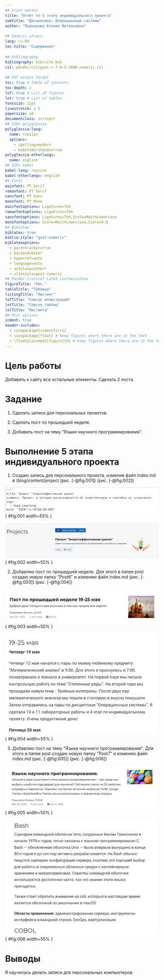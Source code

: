 ```yaml
---
## Front matter
title: "Отчёт по 5 этапу индивидуального проекта"
subtitle: "Дисциплина: Операционные системы"
author: "Подъярова Ксения Витальевна"

## Generic otions
lang: ru-RU
toc-title: "Содержание"

## Bibliography
bibliography: bib/cite.bib
csl: pandoc/csl/gost-r-7-0-5-2008-numeric.csl

## Pdf output format
toc: true # Table of contents
toc-depth: 2
lof: true # List of figures
lot: true # List of tables
fontsize: 12pt
linestretch: 1.5
papersize: a4
documentclass: scrreprt
## I18n polyglossia
polyglossia-lang:
  name: russian
  options:
	- spelling=modern
	- babelshorthands=true
polyglossia-otherlangs:
  name: english
## I18n babel
babel-lang: russian
babel-otherlangs: english
## Fonts
mainfont: PT Serif
romanfont: PT Serif
sansfont: PT Sans
monofont: PT Mono
mainfontoptions: Ligatures=TeX
romanfontoptions: Ligatures=TeX
sansfontoptions: Ligatures=TeX,Scale=MatchLowercase
monofontoptions: Scale=MatchLowercase,Scale=0.9
## Biblatex
biblatex: true
biblio-style: "gost-numeric"
biblatexoptions:
  - parentracker=true
  - backend=biber
  - hyperref=auto
  - language=auto
  - autolang=other*
  - citestyle=gost-numeric
## Pandoc-crossref LaTeX customization
figureTitle: "Рис."
tableTitle: "Таблица"
listingTitle: "Листинг"
lofTitle: "Список иллюстраций"
lotTitle: "Список таблиц"
lolTitle: "Листинги"
## Misc options
indent: true
header-includes:
  - \usepackage{indentfirst}
  - \usepackage{float} # keep figures where there are in the text
  - \floatplacement{figure}{H} # keep figures where there are in the text
---
```


# Цель работы

Добавить к сайту все остальные элементы. Cделать 2 поста.

# Задание

1. Сделать записи для персональных проектов.

2. Сделать пост по прошедшей неделе.

3. Добавить пост на тему "Языки научного программирования".


# Выполнение 5 этапа индивидуального проекта

1. Создаю запись для персонального проекта, изменив файл index.md в /blog/content/project (рис. [-@fig:001]) (рис. [-@fig:002])

![Создание записи для персоального проекта](image/1.png){ #fig:001 width=55% }

![Размещение проекта на сайте](image/2.png){ #fig:002 width=55% }

2. Добавляю пост по прошедшей неделе. Для этого в папке post создаю новую папку "Post6" и изменяю файл index.md (рис. [-@fig:003]) (рис. [-@fig:004])

![Добавление поста по прошедшей неделе](image/3.png){ #fig:003 width=55% }

![Добавление поста по прошедшей неделе](image/4.png){ #fig:004 width=55% }

3. Добавляю пост на тему "Языки научного программирования". Для этого в папке post создаю новую папку "Post7" и изменяю файл index.md (рис. [-@fig:005]) (рис. [-@fig:006])

![Добавление поста на тему "Языки научного программирования"](image/5.png){ #fig:005 width=55% }

![Добавление поста на тему "Языки научного программирования"](image/6.png){ #fig:006 width=55% }

# Выводы

Я научилась делать записи для персональных компьютеров.


